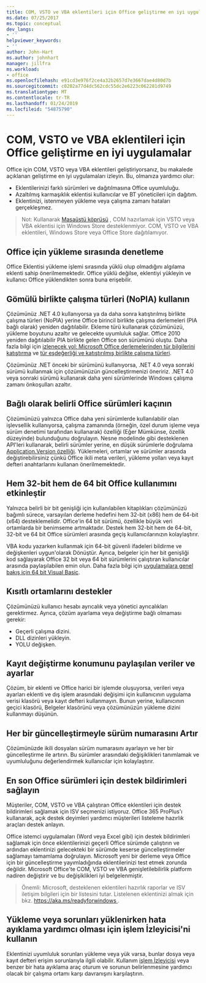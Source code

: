 ```yaml
---
title: COM, VSTO ve VBA eklentileri için Office geliştirme en iyi uygulamalar
ms.date: 07/25/2017
ms.topic: conceptual
dev_langs:
- ''
helpviewer_keywords:
- ''
author: John-Hart
ms.author: johnhart
manager: jillfra
ms.workload:
- office
ms.openlocfilehash: e91cd3e976f2ce4a32b2657d7e3667dae4d80d7b
ms.sourcegitcommit: c0202a77d4dc562cdc55dc2e6223c062281d9749
ms.translationtype: MT
ms.contentlocale: tr-TR
ms.lasthandoff: 01/24/2019
ms.locfileid: "54875790"
---
```

# <a name="development-best-practices-for-com-vsto-and-vba-add-ins-in-office"></a>COM, VSTO ve VBA eklentileri için Office geliştirme en iyi uygulamalar
  Office için COM, VSTO veya VBA eklentileri geliştiriyorsanız, bu makalede açıklanan geliştirme en iyi uygulamaları izleyin.   Bu, olmanıza yardımcı olur:

-  Eklentilerinizi farklı sürümleri ve dağıtılmasına Office uyumluluğu.
-  Azaltılmış karmaşıklık eklentisi kullanıcılar ve BT yöneticileri için dağıtım.
-  Eklentinizi, istenmeyen yükleme veya çalışma zamanı hataları gerçekleşmez.

>Not: Kullanarak [Masaüstü köprüsü](/windows/uwp/porting/desktop-to-uwp-root) , COM hazırlamak için VSTO veya VBA eklentisi için Windows Store desteklenmiyor. COM, VSTO ve VBA eklentileri, Windows Store veya Office Store dağıtılamıyor. 
  
## <a name="do-not-check-for-office-during-installation"></a>Office için yükleme sırasında denetleme  
 Office Eklentisi yükleme işlemi sırasında yüklü olup olmadığını algılama eklenti sahip önerilmemektedir. Office yüklü değilse, eklentiyi yükleyin ve kullanıcı Office yüklendikten sonra buna erişebilir. 
  
## <a name="use-embedded-interop-types-nopia"></a>Gömülü birlikte çalışma türleri (NoPIA) kullanın  
Çözümünüz .NET 4.0 kullanıyorsa ya da daha sonra katıştırılmış birlikte çalışma türleri (NoPIA) yerine Office birincil birlikte çalışma derlemeleri (PIA bağlı olarak) yeniden dağıtılabilir. Ekleme türü kullanarak çözümünüzü, yükleme boyutunu azaltır ve gelecekte uyumluluk sağlar. Office 2010 yeniden dağıtılabilir PIA birlikte gelen Office son sürümünü oluştu. Daha fazla bilgi için [izlenecek yol: Microsoft Office derlemelerinden tür bilgilerini katıştırma](https://msdn.microsoft.com/library/ee317478.aspx) ve [tür eşdeğerliği ve katıştırılmış birlikte çalışma türleri](/windows/uwp/porting/desktop-to-uwp-root).

Çözümünüz .NET önceki bir sürümünü kullanıyorsa, .NET 4.0 veya sonraki sürümü kullanmak için çözümünüzün güncelleştirmenizi öneririz. .NET 4.0 veya sonraki sürümü kullanarak daha yeni sürümlerinde Windows çalışma zamanı önkoşulları azaltır.
  
## <a name="avoid-depending-on-specific-office-versions"></a>Bağlı olarak belirli Office sürümleri kaçının  
Çözümünüzü yalnızca Office daha yeni sürümlerde kullanılabilir olan işlevsellik kullanıyorsa, çalışma zamanında (örneğin, özel durum işleme veya sürüm denetimi tarafından kullanarak) özelliği (Eğer Mümkünse, özellik düzeyinde) bulunduğunu doğrulayın. Nesne modelinde gibi desteklenen API'leri kullanarak, belirli sürümler yerine, en düşük sürümlerle doğrulama [Application.Version özelliği](<xref:Microsoft.Office.Interop.Excel._Application.Version%2A>). Yüklemeleri, ortamlar ve sürümler arasında değiştirebilirsiniz çünkü Office ikili meta verileri, yükleme yolları veya kayıt defteri anahtarlarını kullanan önerilmemektedir.

## <a name="enable-both-32-bit-and-64-bit-office-usage"></a>Hem 32-bit hem de 64 bit Office kullanımını etkinleştir   
Yalnızca belirli bir bit genişliği için kullanılabilen kitaplıkları çözümünüzü bağımlı sürece, varsayılan derleme hedefini hem 32-bit (x86) hem de 64-bit (x64) desteklemelidir. Office'in 64 bit sürümü, özellikle büyük veri ortamlarda bir benimseme artmaktadır. Destek hem 32-bit hem de 64-bit, 32-bit ve 64 bit Office sürümleri arasında geçiş kullanıcılarınızın kolaylaştırır.

VBA kodu yazarken kullanmak için 64-bit güvenli ifadeleri bildirme ve değişkenleri uygun'olarak Dönüştür. Ayrıca, belgeler için her bit genişliği kod sağlayarak Office 32 bit veya 64 bit sürümlerini çalıştıran kullanıcılar arasında paylaşılabilen emin olun. Daha fazla bilgi için [uygulamalara genel bakış için 64 bit Visual Basic](/office/vba/Language/Concepts/Getting-Started/64-bit-visual-basic-for-applications-overview).

## <a name="support-restricted-environments"></a>Kısıtlı ortamlarını destekler   
Çözümünüzü kullanıcı hesabı ayrıcalık veya yönetici ayrıcalıkları gerektirmez. Ayrıca, çözüm ayarlama veya değiştirme bağlı olmaması gerekir:

- Geçerli çalışma dizini.
- DLL dizinleri yükleyin.
- YOLU değişken.

## <a name="change-the-save-location-of-shared-data-and-settings"></a>Kayıt değiştirme konumunu paylaşılan veriler ve ayarlar
Çözüm, bir eklenti ve Office harici bir işlemde oluşuyorsa, verileri veya ayarları eklenti ve dış işlem arasındaki değişimi için kullanıcının uygulama verisi klasörü veya kayıt defteri kullanmayın. Bunun yerine, kullanıcının geçici klasörü, Belgeler klasörünü veya çözümünüzün yükleme dizini kullanmayı düşünün.

## <a name="increment-the-version-number-with-each-update"></a>Her bir güncelleştirmeyle sürüm numarasını Artır
Çözümünüzde ikili dosyaları sürüm numarasını ayarlayın ve her bir güncelleştirme ile artırın. Bu sürümler arasındaki değişiklikleri tanımlamak ve uyumluluğunu değerlendirmek kullanıcılar için kolaylaştırır.

## <a name="provide-support-statements-for-the-latest-versions-of-office"></a>En son Office sürümleri için destek bildirimleri sağlayın
Müşteriler, COM, VSTO ve VBA çalıştıran Office eklentileri için destek bildirimleri sağlamak için ISV seçmenizi istiyoruz. Office 365 ProPlus'ı kullanarak, açık destek deyimleri yardımcı müşterileri listeleme hazırlık araçları destek anlayın. 

Office istemci uygulamaları (Word veya Excel gibi) için destek bildirimleri sağlamak için önce eklentilerinizi geçerli Office sürümde çalıştırın ve ardından eklentinizi gelecekteki bir sürümde keserse güncelleştirmeler sağlamayı tamamlama doğrulayın. Microsoft yeni bir derleme veya Office için bir güncelleştirme yayımladığında eklentilerinizi test etmek zorunda değildir. Microsoft Office'te COM, VSTO ve VBA genişletilebilirlik platform nadiren değiştirir ve bu değişiklikleri iyi belgelenmiştir.

>Önemli: Microsoft, desteklenen eklentileri hazırlık raporlar ve ISV iletişim bilgileri için bir listesini tutar. Listelenen eklentinizi almak için bkz. [ https://aka.ms/readyforwindows ](https://aka.ms/readyforwindows).

## <a name="use-process-monitor-to-help-debug-installation-or-loading-issues"></a>Yükleme veya sorunları yüklenirken hata ayıklama yardımcı olması için işlem İzleyicisi'ni kullanın
Eklentinizi uyumluluk sorunları yükleme veya yük varsa, bunlar dosya veya kayıt defteri erişim sorunlarıyla ilgili olabilir. Kullanım [işlem İzleyicisi](/sysinternals/downloads/procmon) veya benzer bir hata ayıklama araç oturum ve sorunun belirlenmesine yardımcı olacak bir çalışma ortamı karşı davranışını karşılaştırın.
